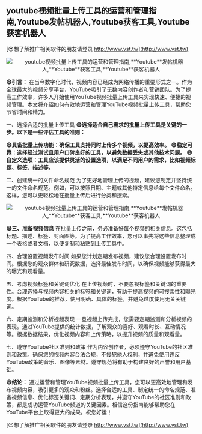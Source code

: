 ## **youtube视频批量上传工具的运营和管理指南,**Youtube**发帖机器人,**Youtube**获客工具,**Youtube**获客机器人**

[😍想了解推广相关软件的朋友请登录 http://www.vst.tw](http://www.vst.tw)

 <center><img src="https://vst.tw/MP4/tuiguang/png/5.png" alt="youtube视频批量上传工具的运营和管理指南,**Youtube**发帖机器人,**Youtube**获客工具,**Youtube**获客机器人"></center>

**😄引言：**
在当今数字化时代，视频内容已经成为网络传播的重要形式之一。作为全球最大的视频分享平台，YouTube吸引了无数内容创作者和营销团队。为了提高工作效率，许多人开始使用YouTube视频批量上传工具来实现快速、便捷的视频管理。本文将介绍如何有效地运营和管理YouTube视频批量上传工具，帮助您节省时间和精力。

一、选择合适的批量上传工具
**😄选择适合自己需求的批量上传工具是关键的一步。以下是一些评估工具的准则：**

**😄具备批量上传功能：确保工具支持同时上传多个视频，以提高效率。**
**😄稳定可靠：选择经过测试且用户口碑良好的工具，以避免数据丢失或其他技术问题。**
**😄自定义选项：工具应该提供灵活的设置选项，以满足不同用户的需求，比如视频标题、标签、描述等。**

二、创建统一的文件命名规范
为了更好地管理上传的视频，建议您制定并坚持统一的文件命名规范。例如，可以按照日期、主题或其他特定信息给每个文件命名。这样，您可以更轻松地在批量上传后进行分类和搜索。

 <center><img src="https://vst.tw/MP4/tuiguang/png/0.png" alt="youtube视频批量上传工具的运营和管理指南,**Youtube**发帖机器人,**Youtube**获客工具,**Youtube**获客机器人"></center>

**😄三、准备视频信息**
在批量上传之前，务必准备好每个视频的相关信息。这包括标题、描述、标签、封面图等。为了提高工作效率，您可以事先将这些信息整理成一个表格或者文档，以便复制和粘贴到上传工具中。

四、合理设置视频发布时间
如果您计划定期发布视频，建议您合理设置发布时间。根据您的观众群体和研究数据，选择最佳发布时间，以确保视频能够获得最大的曝光和观看量。

五、考虑视频标签和关键词优化
在上传视频时，不要忽视标签和关键词的重要性。合理选择与视频内容相关的标签和关键词，有助于提高视频的可搜索性和曝光度。根据YouTube的推荐，使用明确、具体的标签，并避免过度使用无关关键词。

六、定期监测和分析视频表现
一旦视频上传完成，您需要定期监测和分析视频的表现。通过YouTube提供的统计数据，了解观众的喜好、观看时长、互动情况等。根据数据结果，优化视频内容和上传策略，以提升视频的质量和观看量。

七、遵守YouTube社区准则和政策
作为内容创作者，必须遵守YouTube的社区准则和政策。确保您的视频内容合法合规，不侵犯他人权利，并避免使用违反YouTube政策的音乐、图像等素材。遵守规范将有助于构建良好的声誉和用户基础。

**😄结论：**
通过运营和管理YouTube视频批量上传工具，您可以更高效地管理和发布视频内容，吸引更多的观众和粉丝。选择合适的工具、制定统一的命名规范、准备视频信息、优化标签关键词、定期分析表现，并遵守YouTube的社区准则和政策，都是成功运营YouTube频道的关键因素。相信这份指南能够帮助您在YouTube平台上取得更大的成果。祝您好运！

[😍想了解推广相关软件的朋友请登录 http://www.vst.tw](http://www.vst.tw)



